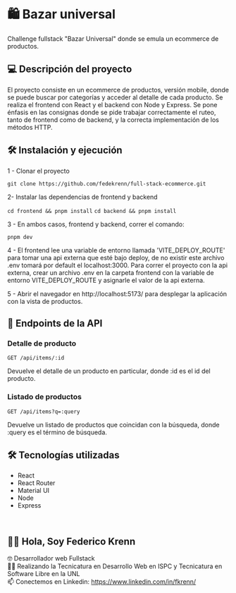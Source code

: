# 🛍 Bazar universal

Challenge fullstack "Bazar Universal" donde se emula un ecommerce de productos.

## 💻 Descripción del proyecto 

El proyecto consiste en un ecommerce de productos, versión mobile, donde se puede buscar por categorías y acceder al detalle de cada producto. Se realiza el frontend con React y el backend con Node y Express. Se pone énfasis en las consignas donde se pide trabajar correctamente el ruteo, tanto de frontend como de backend, y la correcta implementación de los métodos HTTP. 

## 🛠 Instalación y ejecución

1 - Clonar el proyecto

`git clone https://github.com/fedekrenn/full-stack-ecommerce.git`

2- Instalar las dependencias de frontend y backend

`cd frontend && pnpm install`
`cd backend && pnpm install`

3 - En ambos casos, frontend y backend, correr el comando:

`pnpm dev`

4 - El frontend lee una variable de entorno llamada 'VITE_DEPLOY_ROUTE' para tomar una api externa que esté bajo deploy, de no existir este archivo .env tomará por default el localhost:3000. Para correr el proyecto con la api externa, crear un archivo .env en la carpeta frontend con la variable de entorno VITE_DEPLOY_ROUTE y asignarle el valor de la api externa.

5 - Abrir el navegador en http://localhost:5173/ para desplegar la aplicación con la vista de productos.

## 🚀 Endpoints de la API

### Detalle de producto

`GET /api/items/:id`

Devuelve el detalle de un producto en particular, donde :id es el id del producto.

### Listado de productos

`GET /api/items?q=:query`

Devuelve un listado de productos que coincidan con la búsqueda, donde :query es el término de búsqueda.

## 🛠 Tecnologías utilizadas

- React
- React Router
- Material UI
- Node
- Express

<br>

## 🙋‍♂️ Hola, Soy Federico Krenn
:nerd_face: Desarrollador web Fullstack
<br>
👨‍🎓 Realizando la Tecnicatura en Desarrollo Web en ISPC y Tecnicatura en Software Libre en la UNL
<br>
📫 Conectemos en Linkedin: https://www.linkedin.com/in/fkrenn/

